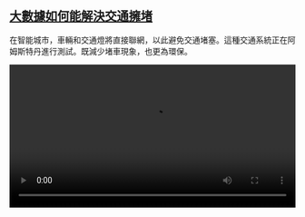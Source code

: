 <!--1640942224000-->
[大數據如何能解決交通擁堵](https://www.dw.com/zh/%E5%A4%A7%E6%95%B8%E6%93%9A%E5%A6%82%E4%BD%95%E8%83%BD%E8%A7%A3%E6%B1%BA%E4%BA%A4%E9%80%9A%E6%93%81%E5%A0%B5%20/a-60160002)
------

<p>在智能城市，車輛和交通燈將直接聯網，以此避免交通堵塞。這種交通系統正在阿姆斯特丹進行測試。既減少堵車現象，也更為環保。  </small></p><video src="https://tvdownloaddw-a.akamaihd.net/dwtv_video/flv/vdt_zh/2021/bchi211217_001_bchibigdata_01r_sd_sor.mp4" controls style="width:100%"></video>
